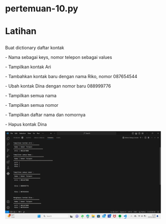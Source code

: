 # pertemuan-10.py
# <p>Latihan</p>
<p>Buat dictionary daftar kontak</p>
<p>- Nama sebagai keys, nomor telepon sebagai values</p>
<p>- Tampilkan kontak Ari</p>
<p>- Tambahkan kontak baru dengan nama Riko, nomor 087654544</p>
<p>- Ubah kontak Dina dengan nomor baru 088999776</p>
<p>- Tampilkan semua nama</p>
<p>- Tampilkan semua nomor</p>
<p>- Tampilkan daftar nama dan nomornya</p>
<p>- Hapus kontak Dina</p>

![alt text](latihan.py/gambar1.png?raw=true)
